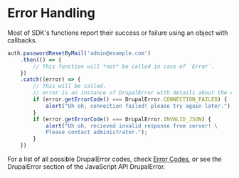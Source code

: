 # Error Handling

Most of SDK's functions report their success or failure using an object with callbacks. 


```js {8,11}
auth.passwordResetByMail('admin@example.com')
    .then(() => { 
        // This function will *not* be called in case of `Error`.
    })
    .catch((error) => {
        // This will be called.
        // error is an instance of DrupalError with details about the error.
        if (error.getErrorCode() === DrupalError.CONNECTION_FAILED) {
            alert("Uh oh, connection failed! please try again later.");
        }
        if (error.getErrorCode() === DrupalError.INVALID_JSON) {
            alert("Uh oh, recieved invalid response from server! \
            Please contact administrator.");
        }
    }) 
```

For a list of all possible DrupalError codes, check [Error Codes](/guide/error-codes), or see the DrupalError section of the JavaScript API DrupalError.